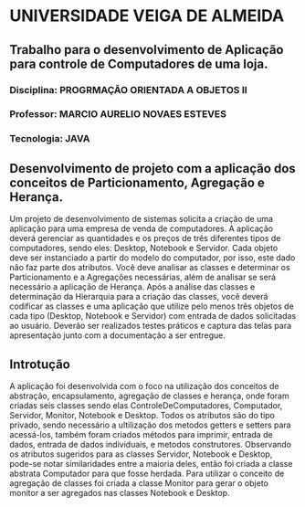 # UNIVERSIDADE VEIGA DE ALMEIDA

## Trabalho para o desenvolvimento de Aplicação para controle de Computadores de uma loja.
### Disciplina: PROGRMAÇÃO ORIENTADA A OBJETOS II
### Professor: MARCIO AURELIO NOVAES ESTEVES
### Tecnologia: JAVA

## Desenvolvimento de projeto com a aplicação dos conceitos de Particionamento, Agregação e Herança. 

  Um projeto de desenvolvimento de sistemas solicita a criação de uma aplicação para uma empresa de venda de computadores. A aplicação deverá gerenciar as quantidades e os preços de três diferentes tipos de computadores, sendo eles: Desktop, Notebook e Servidor. Cada objeto deve ser instanciado a partir do modelo do computador, por isso, este dado não faz parte dos atributos. Você deve analisar as classes e determinar os Particionamento e a Agregações necessárias, além de 
  analisar se será necessário a aplicação de Herança. Após a análise das classes e determinação da Hierarquia para a criação das classes, você deverá codificar as 
  classes e uma aplicação que utilize pelo menos três objetos de cada tipo (Desktop, Notebook e Servidor) com entrada de dados solicitadas ao usuário. Deverão ser realizados testes práticos e captura das telas para apresentação junto com a documentação a ser entregue.


## Introtução

  A aplicação foi desenvolvida com o foco na utilização dos conceitos de abstração, encapsulamento, agregação de classes e herança, onde foram criadas seis classes sendo elas ControleDeComputadores, Computador, Servidor, Monitor, Notebook e Desktop. Todos os atributos são do tipo privado, sendo necessário a ultilização dos metodos getters e setters para acessá-los, também foram criados métodos para imprimir, entrada de dados, entrada de dados individuais, e metodos construtores. Observando os atributos sugeridos para as classes Servidor, Notebook e Desktop, pode-se notar similaridades entre a maioria deles, então foi criada a classe abstrata Computador para que fosse herdada. Para utilizar o conceito de agregação de classes foi criada a classe Monitor para gerar o objeto monitor a ser agregados nas classes Notebook e Desktop.
